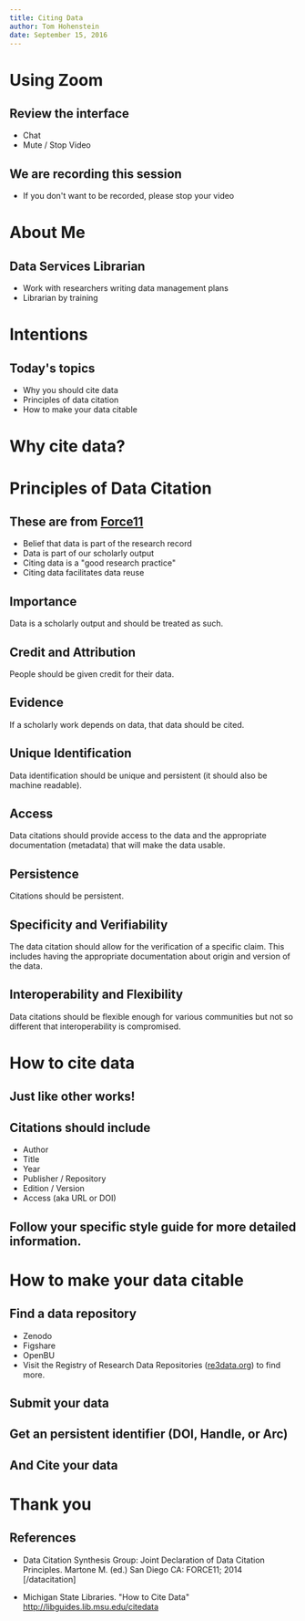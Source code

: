 ```yaml
---
title: Citing Data 
author: Tom Hohenstein 
date: September 15, 2016 
---
```


# Using Zoom 

## Review the interface 

+ Chat 
+ Mute / Stop Video 

## We are recording this session 

+ If you don't want to be recorded, please stop your video 

# About Me 

## Data Services Librarian 

+ Work with researchers writing data management plans 
+ Librarian by training 

# Intentions  

## Today's topics
+ Why you should cite data 
+ Principles of data citation  
+ How to make your data citable  

# Why cite data? 

## 

## 

# Principles of Data Citation 

## These are from [Force11](https://www.force11.org/group/joint-declaration-data-citation-principles-final)

+ Belief that data is part of the research record 
+ Data is part of our scholarly output 
+ Citing data is a "good research practice"
+ Citing data facilitates data reuse 

## Importance 

Data is a scholarly output and should be treated as such.

## Credit and Attribution 

People should be given credit for their data.

## Evidence 

If a scholarly work depends on data, that data should be cited.

## Unique Identification 

Data identification should be unique and persistent (it should also be machine readable).

## Access 

Data citations should provide access to the data and the appropriate documentation (metadata) that will make the data usable. 

## Persistence 

Citations should be persistent. 

## Specificity and Verifiability

The data citation should allow for the verification of a specific claim. This includes having the appropriate documentation about origin and version of the data.  

## Interoperability and Flexibility

Data citations should be flexible enough for various communities but not so different that interoperability is compromised. 

# How to cite data 

## Just like other works! 

## Citations should include 

+ Author
+ Title
+ Year
+ Publisher / Repository 
+ Edition / Version
+ Access (aka URL or DOI)

## Follow your specific style guide for more detailed information. 

# How to make your data citable 

## Find a data repository 

+ Zenodo 
+ Figshare
+ OpenBU 
+ Visit the Registry of Research Data Repositories ([re3data.org](http://www.re3data.org/)) to find more. 

## Submit your data

## Get an persistent identifier (DOI, Handle, or Arc)

## And Cite your data 

# Thank you

## References 

+ Data Citation Synthesis Group: Joint Declaration of Data Citation Principles. Martone M. (ed.) San Diego CA: FORCE11; 2014 [/datacitation]

+ Michigan State Libraries. "How to Cite Data" http://libguides.lib.msu.edu/citedata